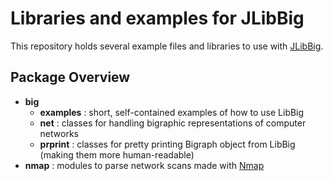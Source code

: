 # Libraries and examples for JLibBig

This repository holds several example files and libraries to use with [JLibBig](http://mads.dimi.uniud.it/wordpress/downloads/libbig/).

## Package Overview

- **big**
	- **examples** : short, self-contained examples of how to use LibBig
	- **net** : classes for handling bigraphic representations of computer networks
	- **prprint** : classes for pretty printing Bigraph object from LibBig (making them more human-readable)
- **nmap** : modules to parse network scans made with [Nmap](https://nmap.org/)